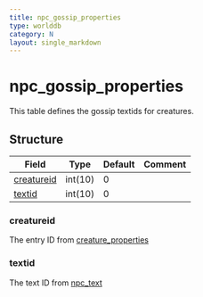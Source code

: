 ```yaml
---
title: npc_gossip_properties
type: worlddb
category: N
layout: single_markdown
---
```


# npc_gossip_properties
This table defines the gossip textids for creatures. 

## Structure

Field                                                                                 | Type    | Default | Comment
------------------------------------------------------------------------------------- | ------- | ------- | -------
[creatureid](#creatureid)                                                             | int(10) | 0       |        
[textid](#textid)                                                                     | int(10) | 0       |        

### creatureid

The entry ID from [creature_properties](/Wiki/database/world/creature_properties/ "Creature properties")

### textid

The text ID from [npc_text](/Wiki/database/world/npc_text/ "Npc text")